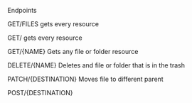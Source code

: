 Endpoints

GET/FILES gets every resource

GET/ gets every resource

GET/{NAME} Gets any file or folder resource

DELETE/{NAME} Deletes and file or folder that is in the trash

PATCH/{DESTINATION} Moves file to different parent

POST/{DESTINATION}
